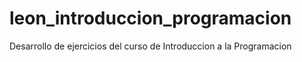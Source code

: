 # leon_introduccion_programacion
Desarrollo de ejercicios del curso de Introduccion a la Programacion
